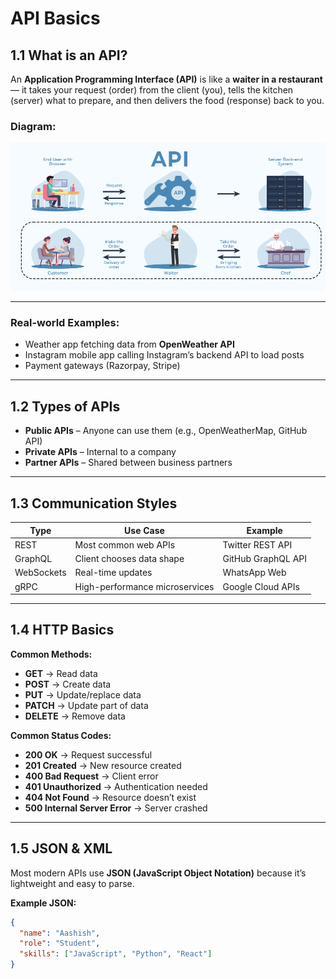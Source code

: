 # API Basics

## 1.1 What is an API?
An **Application Programming Interface (API)** is like a **waiter in a restaurant** — it takes your request (order) from the client (you), tells the kitchen (server) what to prepare, and then delivers the food (response) back to you.

### Diagram:
![API Diagram](What-is-an-API.png)

---

### Real-world Examples:
- Weather app fetching data from **OpenWeather API**
- Instagram mobile app calling Instagram’s backend API to load posts
- Payment gateways (Razorpay, Stripe)

---

## 1.2 Types of APIs
- **Public APIs** – Anyone can use them (e.g., OpenWeatherMap, GitHub API)
- **Private APIs** – Internal to a company
- **Partner APIs** – Shared between business partners

---

## 1.3 Communication Styles

| Type       | Use Case                  | Example                  |
|------------|---------------------------|--------------------------|
| REST       | Most common web APIs      | Twitter REST API         |
| GraphQL    | Client chooses data shape | GitHub GraphQL API       |
| WebSockets | Real-time updates         | WhatsApp Web             |
| gRPC       | High-performance microservices | Google Cloud APIs |

---

## 1.4 HTTP Basics

**Common Methods:**
- **GET** → Read data
- **POST** → Create data
- **PUT** → Update/replace data
- **PATCH** → Update part of data
- **DELETE** → Remove data

**Common Status Codes:**
- **200 OK** → Request successful
- **201 Created** → New resource created
- **400 Bad Request** → Client error
- **401 Unauthorized** → Authentication needed
- **404 Not Found** → Resource doesn’t exist
- **500 Internal Server Error** → Server crashed

---

## 1.5 JSON & XML
Most modern APIs use **JSON (JavaScript Object Notation)** because it’s lightweight and easy to parse.

**Example JSON:**
```json
{
  "name": "Aashish",
  "role": "Student",
  "skills": ["JavaScript", "Python", "React"]
}
